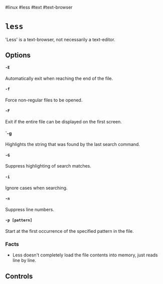#linux #less #text #text-browser

# `less`

'Less' is a text-browser, not necessarily a text-editor. 

## Options

#### `-E`

Automatically exit when reaching the end of the file.

#### `-f`

Force non-regular files to be opened.

#### `-F`

Exit if the entire file can be displayed on the first screen.
#### `-g

Highlights the string that was found by the last search command.

#### `-G`

Suppress highlighting of search matches.

#### `-i`

Ignore cases when searching.

#### `-n`

Suppress line numbers.

#### `-p [pattern]`

Start at the first occurrence of the specified pattern in the file.

### Facts
* Less doesn't completely load the file contents into memory, just reads line by line.

## Controls

